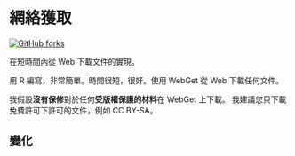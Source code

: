# 網絡獲取

[![GitHub forks](https://img.shields.io/github/forks/Tyler887/WebGet?label=Fork&style=social)](https://github.com/Tyler887/WebGet/fork)

在短時間內從 Web 下載文件的實現。

用 R 編寫，非常簡單。時間很短，很好。使用 WebGet
從 Web 下載任何文件。

我假設**沒有保修**對於任何**受版權保護的材料**在 WebGet 上下載。
我建議您只下載免費許可下許可的文件，例如
CC BY-SA。

## 變化

